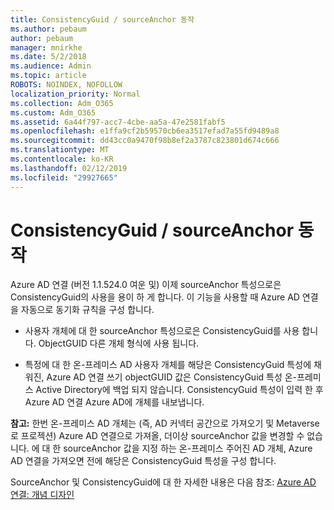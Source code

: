```yaml
---
title: ConsistencyGuid / sourceAnchor 동작
ms.author: pebaum
author: pebaum
manager: mnirkhe
ms.date: 5/2/2018
ms.audience: Admin
ms.topic: article
ROBOTS: NOINDEX, NOFOLLOW
localization_priority: Normal
ms.collection: Adm_O365
ms.custom: Adm_O365
ms.assetid: 6a44f797-acc7-4cbe-aa5a-47e2581fabf5
ms.openlocfilehash: e1ffa9cf2b59570cb6ea3517efad7a55fd9489a8
ms.sourcegitcommit: dd43cc0a9470f98b8ef2a3787c823801d674c666
ms.translationtype: MT
ms.contentlocale: ko-KR
ms.lasthandoff: 02/12/2019
ms.locfileid: "29927665"
---
```

# <a name="consistencyguid--sourceanchor-behavior"></a>ConsistencyGuid / sourceAnchor 동작

Azure AD 연결 (버전 1.1.524.0 여운 및) 이제 sourceAnchor 특성으로은 ConsistencyGuid의 사용을 용이 하 게 합니다. 이 기능을 사용할 때 Azure AD 연결을 자동으로 동기화 규칙을 구성 합니다.
  
- 사용자 개체에 대 한 sourceAnchor 특성으로은 ConsistencyGuid를 사용 합니다. ObjectGUID 다른 개체 형식에 사용 됩니다.
    
- 특정에 대 한 온-프레미스 AD 사용자 개체를 해당은 ConsistencyGuid 특성에 채워진, Azure AD 연결 쓰기 objectGUID 값은 ConsistencyGuid 특성 온-프레미스 Active Directory에 백업 되지 않습니다. ConsistencyGuid 특성이 입력 한 후 Azure AD 연결 Azure AD에 개체를 내보냅니다.
    
 **참고:** 한번 온-프레미스 AD 개체는 (즉, AD 커넥터 공간으로 가져오기 및 Metaverse로 프로젝션) Azure AD 연결으로 가져올, 더이상 sourceAnchor 값을 변경할 수 없습니다. 에 대 한 sourceAnchor 값을 지정 하는 온-프레미스 주어진 AD 개체, Azure AD 연결을 가져오면 전에 해당은 ConsistencyGuid 특성을 구성 합니다. 
  
SourceAnchor 및 ConsistencyGuid에 대 한 자세한 내용은 다음 참조: [Azure AD 연결: 개념 디자인](https://docs.microsoft.com/azure/active-directory/connect/active-directory-aadconnect-design-concepts)
  

